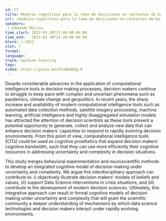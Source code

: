 ```yaml
---
id: C7
title: Modelos cognitivos para la toma de decisiones en contextos de baja certidumbre
url: /modelos-cognitivos-para-la-toma-de-decisiones-en-contextos-de-baja-certidumbre
speakers:
 - Edmundo Molina
time_start: 2022-03-30T13:40:00-06:00
time_end:   2021-03-30T14:20:00-06:00
block: c-2022
slot: 7
format: 
language: 
track: machine-learning
tags:
video: https://youtu.be/OsuNEd6Ug-0
---
```


Despite considerable advances in the application of computational intelligence tools in decision making processes, decision makers continue to struggle to keep pace with complex and uncertain phenomena such as pandemics, climate change and geopolitics. In recent years, the sharp increase and availability of modern computational intelligence tools such as automated data collection methods, satellite imagery processing, machine learning, artificial intelligence and highly disaggregated simulation models has attracted the attention of decision scientists as these tools present a potential opportunity to generate, collect and analyze new data that can enhance decision makers’ capacities to respond to rapidly evolving decision environments. From this point of view, computational intelligence tools (CITs) could be used as cognitive prosthetics that expand decision makers’ cognitive bandwidth, such that they can use more efficiently their cognitive resources in addressing uncertainty and complexity in decision situations.

This study merges behavioral experimentation and neuroscientific methods to develop an integrated cognitive model of decision-making under uncertainty and complexity. We argue this interdisciplinary approach can contribute to: i) objectively illustrate decision makers’ models of beliefs and values, (ii) support Data Science interventions in crisis situations, and (iii) contribute to the development of modern decision sciences. Ultimately, this integrative approach can result in formal cognitive models of decision making under uncertainty and complexity that will grant the scientific community a deeper understanding of mechanisms by which data science technologies and decision makers interact under rapidly evolving environments.

